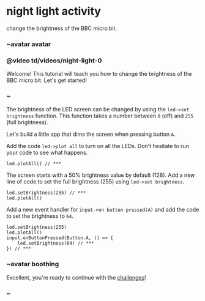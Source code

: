 # night light activity

change the brightness of the BBC micro:bit.

### ~avatar avatar

### @video td/videos/night-light-0

Welcome! This tutorial will teach you how to change the brightness of the BBC micro:bit. Let's get started!

### ~

The brightness of the LED screen can be changed by using the `led->set brightness` function. This function takes a number between ``0`` (off) and ``255`` (full brightness).

Let's build a little app that dims the screen when pressing button ``A``.

Add the code `led->plot all` to turn on all the LEDs. Don't hesitate to run your code to see what happens.

```
led.plotAll() // ***
```

The screen starts with a 50% brightness value by default (128). Add a new line of code to set the full brightness (255) using `led->set brightness`.

```
led.setBrightness(255) // ***
led.plotAll()
```

Add a new event handler for `input->on button pressed(A)` and add the code to set the brightness to `64`.

```
led.setBrightness(255)
led.plotAll()
input.onButtonPressed(Button.A, () => {
    led.setBrightness(64) // ***
}) // ***
```

### ~avatar boothing

Excellent, you're ready to continue with the [challenges](/microbit/lessons/night-light/challenges)!

### ~

